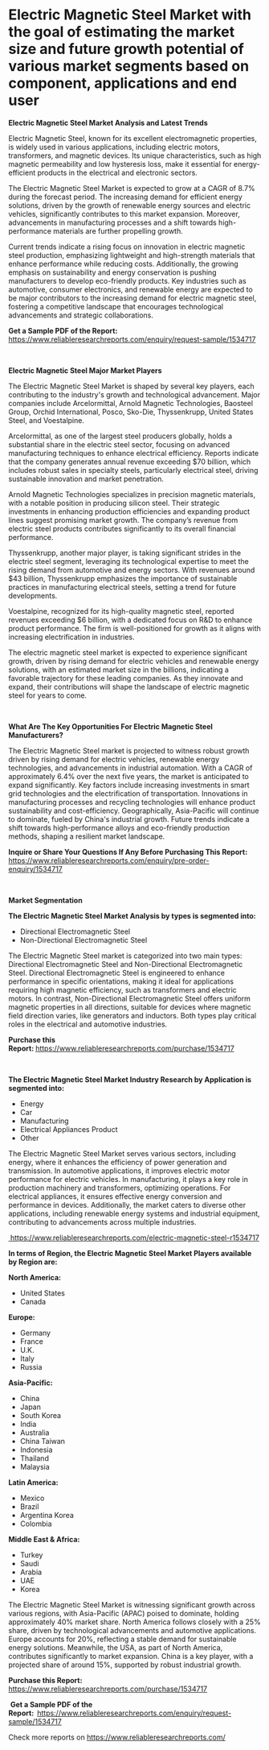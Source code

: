 <p><h1>Electric Magnetic Steel Market with the goal of estimating the market size and future growth potential of various market segments based on component, applications and end user</h1></p><p><strong>Electric Magnetic Steel Market Analysis and Latest Trends</strong></p>
<p><p>Electric Magnetic Steel, known for its excellent electromagnetic properties, is widely used in various applications, including electric motors, transformers, and magnetic devices. Its unique characteristics, such as high magnetic permeability and low hysteresis loss, make it essential for energy-efficient products in the electrical and electronic sectors.</p><p>The Electric Magnetic Steel Market is expected to grow at a CAGR of 8.7% during the forecast period. The increasing demand for efficient energy solutions, driven by the growth of renewable energy sources and electric vehicles, significantly contributes to this market expansion. Moreover, advancements in manufacturing processes and a shift towards high-performance materials are further propelling growth.</p><p>Current trends indicate a rising focus on innovation in electric magnetic steel production, emphasizing lightweight and high-strength materials that enhance performance while reducing costs. Additionally, the growing emphasis on sustainability and energy conservation is pushing manufacturers to develop eco-friendly products. Key industries such as automotive, consumer electronics, and renewable energy are expected to be major contributors to the increasing demand for electric magnetic steel, fostering a competitive landscape that encourages technological advancements and strategic collaborations.</p></p>
<p><strong>Get a Sample PDF of the Report:&nbsp;</strong> <a href="https://www.reliableresearchreports.com/enquiry/request-sample/1534717?utm_campaign=2098&utm_medium=2&utm_source=Github&utm_content=ia&utm_term=02022025&utm_id=electric-magnetic-steel">https://www.reliableresearchreports.com/enquiry/request-sample/1534717</a></p>
<p>&nbsp;</p>
<p><strong>Electric Magnetic Steel Major Market Players</strong></p>
<p><p>The Electric Magnetic Steel Market is shaped by several key players, each contributing to the industry's growth and technological advancement. Major companies include Arcelormittal, Arnold Magnetic Technologies, Baosteel Group, Orchid International, Posco, Sko-Die, Thyssenkrupp, United States Steel, and Voestalpine.</p><p>Arcelormittal, as one of the largest steel producers globally, holds a substantial share in the electric steel sector, focusing on advanced manufacturing techniques to enhance electrical efficiency. Reports indicate that the company generates annual revenue exceeding $70 billion, which includes robust sales in specialty steels, particularly electrical steel, driving sustainable innovation and market penetration.</p><p>Arnold Magnetic Technologies specializes in precision magnetic materials, with a notable position in producing silicon steel. Their strategic investments in enhancing production efficiencies and expanding product lines suggest promising market growth. The company’s revenue from electric steel products contributes significantly to its overall financial performance.</p><p>Thyssenkrupp, another major player, is taking significant strides in the electric steel segment, leveraging its technological expertise to meet the rising demand from automotive and energy sectors. With revenues around $43 billion, Thyssenkrupp emphasizes the importance of sustainable practices in manufacturing electrical steels, setting a trend for future developments.</p><p>Voestalpine, recognized for its high-quality magnetic steel, reported revenues exceeding $6 billion, with a dedicated focus on R&D to enhance product performance. The firm is well-positioned for growth as it aligns with increasing electrification in industries.</p><p>The electric magnetic steel market is expected to experience significant growth, driven by rising demand for electric vehicles and renewable energy solutions, with an estimated market size in the billions, indicating a favorable trajectory for these leading companies. As they innovate and expand, their contributions will shape the landscape of electric magnetic steel for years to come.</p></p>
<p>&nbsp;</p>
<p><strong>What Are The Key Opportunities For Electric Magnetic Steel Manufacturers?</strong></p>
<p><p>The Electric Magnetic Steel market is projected to witness robust growth driven by rising demand for electric vehicles, renewable energy technologies, and advancements in industrial automation. With a CAGR of approximately 6.4% over the next five years, the market is anticipated to expand significantly. Key factors include increasing investments in smart grid technologies and the electrification of transportation. Innovations in manufacturing processes and recycling technologies will enhance product sustainability and cost-efficiency. Geographically, Asia-Pacific will continue to dominate, fueled by China's industrial growth. Future trends indicate a shift towards high-performance alloys and eco-friendly production methods, shaping a resilient market landscape.</p></p>
<p><strong>Inquire or Share Your Questions If Any Before Purchasing This Report:</strong> <a href="https://www.reliableresearchreports.com/enquiry/pre-order-enquiry/1534717?utm_campaign=2098&utm_medium=2&utm_source=Github&utm_content=ia&utm_term=02022025&utm_id=electric-magnetic-steel">https://www.reliableresearchreports.com/enquiry/pre-order-enquiry/1534717</a></p>
<p>&nbsp;</p>
<p><strong>Market Segmentation</strong></p>
<p><strong>The Electric Magnetic Steel Market Analysis by types is segmented into:</strong></p>
<p><ul><li>Directional Electromagnetic Steel</li><li>Non-Directional Electromagnetic Steel</li></ul></p>
<p><p>The Electric Magnetic Steel market is categorized into two main types: Directional Electromagnetic Steel and Non-Directional Electromagnetic Steel. Directional Electromagnetic Steel is engineered to enhance performance in specific orientations, making it ideal for applications requiring high magnetic efficiency, such as transformers and electric motors. In contrast, Non-Directional Electromagnetic Steel offers uniform magnetic properties in all directions, suitable for devices where magnetic field direction varies, like generators and inductors. Both types play critical roles in the electrical and automotive industries.</p></p>
<p><strong>Purchase this Report:&nbsp;</strong><a href="https://www.reliableresearchreports.com/purchase/1534717?utm_campaign=2098&utm_medium=2&utm_source=Github&utm_content=ia&utm_term=02022025&utm_id=electric-magnetic-steel">https://www.reliableresearchreports.com/purchase/1534717</a></p>
<p>&nbsp;</p>
<p><strong>The Electric Magnetic Steel Market Industry Research by Application is segmented into:</strong></p>
<p><ul><li>Energy</li><li>Car</li><li>Manufacturing</li><li>Electrical Appliances Product</li><li>Other</li></ul></p>
<p><p>The Electric Magnetic Steel Market serves various sectors, including energy, where it enhances the efficiency of power generation and transmission. In automotive applications, it improves electric motor performance for electric vehicles. In manufacturing, it plays a key role in production machinery and transformers, optimizing operations. For electrical appliances, it ensures effective energy conversion and performance in devices. Additionally, the market caters to diverse other applications, including renewable energy systems and industrial equipment, contributing to advancements across multiple industries.</p></p>
<p><a href="https://www.reliableresearchreports.com/electric-magnetic-steel-r1534717?utm_campaign=2098&utm_medium=2&utm_source=Github&utm_content=ia&utm_term=02022025&utm_id=electric-magnetic-steel">&nbsp;https://www.reliableresearchreports.com/electric-magnetic-steel-r1534717</a></p>
<p><strong>In terms of Region, the Electric Magnetic Steel Market Players available by Region are:</strong></p>
<p>
    <p> <strong> North America: </strong>
        <ul>
            <li>United States</li>
            <li>Canada</li>
        </ul>
        </p> 
    <p> <strong> Europe: </strong>
        <ul>
            <li>Germany</li>
            <li>France</li>
            <li>U.K.</li>
            <li>Italy</li>
            <li>Russia</li>
        </ul>
        </p> 
    <p> <strong> Asia-Pacific: </strong>
        <ul>
            <li>China</li>
            <li>Japan</li>
            <li>South Korea</li>
            <li>India</li>
            <li>Australia</li>
            <li>China Taiwan</li>
            <li>Indonesia</li>
            <li>Thailand</li>
            <li>Malaysia</li>
        </ul>
        </p> 
    <p> <strong> Latin America: </strong>
        <ul>
            <li>Mexico</li>
            <li>Brazil</li>
            <li>Argentina Korea</li>
            <li>Colombia</li>
        </ul>
        </p> 
    <p> <strong> Middle East & Africa: </strong>
        <ul>
            <li>Turkey</li>
            <li>Saudi</li>
            <li>Arabia</li>
            <li>UAE</li>
            <li>Korea</li>
        </ul>
    </p>
    </p>
<p><p>The Electric Magnetic Steel Market is witnessing significant growth across various regions, with Asia-Pacific (APAC) poised to dominate, holding approximately 40% market share. North America follows closely with a 25% share, driven by technological advancements and automotive applications. Europe accounts for 20%, reflecting a stable demand for sustainable energy solutions. Meanwhile, the USA, as part of North America, contributes significantly to market expansion. China is a key player, with a projected share of around 15%, supported by robust industrial growth.</p></p>
<p><strong>Purchase this Report: </strong><a href="https://www.reliableresearchreports.com/purchase/1534717?utm_campaign=2098&utm_medium=2&utm_source=Github&utm_content=ia&utm_term=02022025&utm_id=electric-magnetic-steel">https://www.reliableresearchreports.com/purchase/1534717</a></p>
<p>&nbsp;<strong>Get a Sample PDF of the Report:&nbsp;&nbsp;</strong><a href="https://www.reliableresearchreports.com/enquiry/request-sample/1534717?utm_campaign=2098&utm_medium=2&utm_source=Github&utm_content=ia&utm_term=02022025&utm_id=electric-magnetic-steel">https://www.reliableresearchreports.com/enquiry/request-sample/1534717</a></p>
<p><strong></strong></p>
<p>Check more reports on <a href="https://www.reliableresearchreports.com/?utm_campaign=2098&utm_medium=2&utm_source=Github&utm_content=ia&utm_term=02022025&utm_id=electric-magnetic-steel">https://www.reliableresearchreports.com/</a></p>